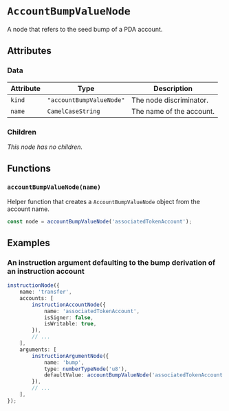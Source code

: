 # `AccountBumpValueNode`

A node that refers to the seed bump of a PDA account.

## Attributes

### Data

| Attribute | Type                     | Description              |
| --------- | ------------------------ | ------------------------ |
| `kind`    | `"accountBumpValueNode"` | The node discriminator.  |
| `name`    | `CamelCaseString`        | The name of the account. |

### Children

_This node has no children._

## Functions

### `accountBumpValueNode(name)`

Helper function that creates a `AccountBumpValueNode` object from the account name.

```ts
const node = accountBumpValueNode('associatedTokenAccount');
```

## Examples

### An instruction argument defaulting to the bump derivation of an instruction account

```ts
instructionNode({
    name: 'transfer',
    accounts: [
        instructionAccountNode({
            name: 'associatedTokenAccount',
            isSigner: false,
            isWritable: true,
        }),
        // ...
    ],
    arguments: [
        instructionArgumentNode({
            name: 'bump',
            type: numberTypeNode('u8'),
            defaultValue: accountBumpValueNode('associatedTokenAccount'),
        }),
        // ...
    ],
});
```
